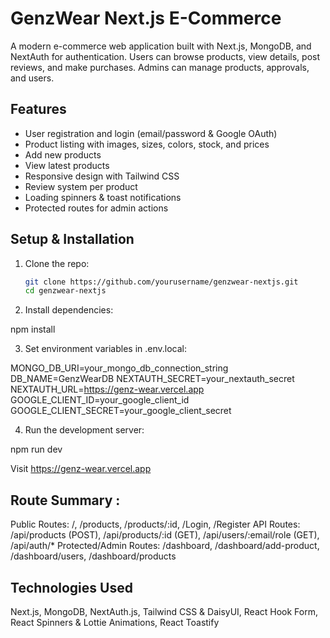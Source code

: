 # GenzWear Next.js E-Commerce

A modern e-commerce web application built with Next.js, MongoDB, and NextAuth for authentication. Users can browse products, view details, post reviews, and make purchases. Admins can manage products, approvals, and users.

## Features
- User registration and login (email/password & Google OAuth)
- Product listing with images, sizes, colors, stock, and prices
- Add new products 
- View latest products
- Responsive design with Tailwind CSS
- Review system per product
- Loading spinners & toast notifications
- Protected routes for admin actions

## Setup & Installation
1. Clone the repo:
   ```bash
   git clone https://github.com/yourusername/genzwear-nextjs.git
   cd genzwear-nextjs
2. Install dependencies:

npm install

3. Set environment variables in .env.local:

MONGO_DB_URI=your_mongo_db_connection_string
DB_NAME=GenzWearDB
NEXTAUTH_SECRET=your_nextauth_secret
NEXTAUTH_URL=https://genz-wear.vercel.app
GOOGLE_CLIENT_ID=your_google_client_id
GOOGLE_CLIENT_SECRET=your_google_client_secret

4. Run the development server:

 npm run dev

 Visit https://genz-wear.vercel.app

## Route Summary : 

Public Routes: /, /products, /products/:id, /Login, /Register
API Routes: /api/products (POST), /api/products/:id (GET), /api/users/:email/role (GET), /api/auth/*
Protected/Admin Routes: /dashboard, /dashboard/add-product, /dashboard/users, /dashboard/products

 ## Technologies Used

Next.js, MongoDB, NextAuth.js, Tailwind CSS & DaisyUI, React Hook Form, React Spinners & Lottie Animations, React Toastify
